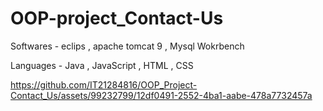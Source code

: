 # OOP-project_Contact-Us

Softwares - eclips , apache tomcat 9 , Mysql Wokrbench

Languages - Java , JavaScript , HTML , CSS

https://github.com/IT21284816/OOP_Project-Contact_Us/assets/99232799/12df0491-2552-4ba1-aabe-478a7732457a

